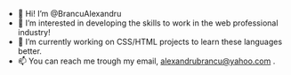 - 👋 Hi! I’m @BrancuAlexandru
- 👀 I’m interested in developing the skills to work in the web professional industry!
- 🌱 I’m currently working on CSS/HTML projects to learn these languages better.
- 📫 You can reach me trough my email, alexandrubrancu@yahoo.com .

<!---
BrancuAlexandru/BrancuAlexandru is a ✨ special ✨ repository because its `README.md` (this file) appears on your GitHub profile.
You can click the Preview link to take a look at your changes.
--->
